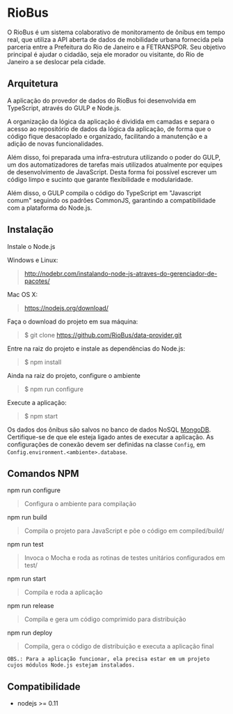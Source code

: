 RioBus
======

O RioBus é um sistema colaborativo de monitoramento de ônibus em tempo real, que utiliza a API aberta de dados de
mobilidade urbana fornecida pela parceria entre a Prefeitura do Rio de Janeiro e a FETRANSPOR.
Seu objetivo principal é ajudar o cidadão, seja ele morador ou visitante, do Rio de Janeiro a se deslocar pela cidade.


Arquitetura
-----------

A aplicação do provedor de dados do RioBus foi desenvolvida em TypeScript, através do GULP e Node.js.

A organização da lógica da aplicação é dividida em camadas e separa o acesso ao repositório de dados da lógica da aplicação,
de forma que o código fique desacoplado e organizado, facilitando a manutenção e a adição de novas funcionalidades.

Além disso, foi preparada uma infra-estrutura utilizando o poder do GULP, um dos automatizadores de tarefas mais utilizados
atualmente por equipes de desenvolvimento de JavaScript. Desta forma foi possível escrever um código limpo e sucinto que
garante flexibilidade e modularidade.

Além disso, o GULP compila o código do TypeScript em "Javascript comum" seguindo os padrões CommonJS, garantindo a
compatibilidade com a plataforma do Node.js.


Instalação
----------

Instale o Node.js

Windows e Linux:
> http://nodebr.com/instalando-node-js-atraves-do-gerenciador-de-pacotes/

Mac OS X:
> https://nodejs.org/download/

Faça o download do projeto em sua máquina:
> $ git clone https://github.com/RioBus/data-provider.git

Entre na raiz do projeto e instale as dependências do Node.js:
> $ npm install

Ainda na raiz do projeto, configure o ambiente
> $ npm run configure

Execute a aplicação:
> $ npm start

Os dados dos ônibus são salvos no banco de dados NoSQL [MongoDB](https://www.mongodb.org/). Certifique-se de que ele 
esteja ligado antes de executar a aplicação. As configurações de conexão devem ser definidas na classe ```Config```, 
em ```Config.environment.<ambiente>.database```.

Comandos NPM
------------

npm run configure
> Configura o ambiente para compilação

npm run build
> Compila o projeto para JavaScript e põe o código em compiled/build/

npm run test
> Invoca o Mocha e roda as rotinas de testes unitários configurados em test/

npm run start
> Compila e roda a aplicação

npm run release
> Compila e gera um código comprimido para distribuição

npm run deploy
> Compila, gera o código de distribuição e executa a aplicação final

```OBS.: Para a aplicação funcionar, ela precisa estar em um projeto cujos módulos Node.js estejam instalados.```

Compatibilidade
---------------

* nodejs >= 0.11